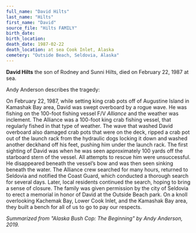 ```yaml
---
full_name: "David Hilts"
last_name: "Hilts"
first_name: "David"
source_file: "Hilts FAMILY"
birth_date: 
birth_location:
death_date: 1987-02-22
death_location: at sea Cook Inlet, Alaska
cemetery: "Outside Beach, Seldovia, Alaska"
---
```


**David Hilts** the son of Rodney and Sunni Hilts, died on February 22, 1987 at sea.  

Andy Anderson describes the tragedy: 

On February 22, 1987, while setting king crab pots off of Augustine
Island in Kamashak Bay area, David was swept overboard by a rogue wave.
He was fishing on the 100-foot fishing vessel F/V *Alliance* and the
weather was inclement. The Alliance was a 100-foot king crab fishing
vessel, that regularly fished in that type of weather. The wave that
washed David overboard also damaged crab pots that were on the deck,
ripped a crab pot out of the launch rack from the hydraulic dogs locking
it down and washed another deckhand off his feet, pushing him under the
launch rack. The first sighting of David was when he was seen
approximately 100 yards off the starboard stern of the vessel. All
attempts to rescue him were unsuccessful. He disappeared beneath the
vessel’s bow and was then seen sinking beneath the water. The Alliance
crew searched for many hours, returned to Seldovia and notified the
Coast Guard, which conducted a thorough search for several days. Later,
local residents continued the search, hoping to bring a sense of
closure. The family was given permission by the city of Seldovia to
erect a memorial in honor of David at the Outside Beach park. On a knoll
overlooking Kachemak Bay, Lower Cook Inlet, and the Kamashak Bay area,
they built a bench for all of us to go to pay our respects. 

_Summarized from "Alaska Bush Cop: The Beginning" by Andy Anderson, 2019._

